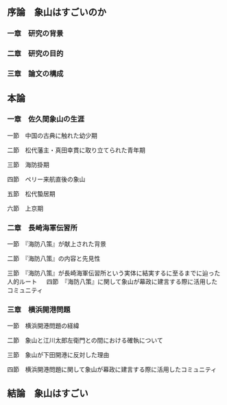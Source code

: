 ## 序論　象山はすごいのか

### 一章　研究の背景

### 二章　研究の目的

### 三章　論文の構成

## 本論　

### 一章　佐久間象山の生涯

一節　中国の古典に触れた幼少期

二節　松代藩主・真田幸貫に取り立てられた青年期

三節　海防掛期

四節　ペリー来航直後の象山

五節　松代蟄居期

六節　上京期

### 二章　長崎海軍伝習所

一節　『海防八策』が献上された背景

二節　『海防八策』の内容と先見性

三節　『海防八策』が長崎海軍伝習所という実体に結実するに至るまでに辿った人的ルート
　
四節　『海防八策』に関して象山が幕政に建言する際に活用したコミュニティ



### 三章　横浜開港問題

一節　横浜開港問題の経緯

二節　象山と江川太郎左衛門との間における確執について

三節　象山が下田開港に反対した理由

四節　横浜開港問題に関して象山が幕政に建言する際に活用したコミュニティ

## 結論　象山はすごい
